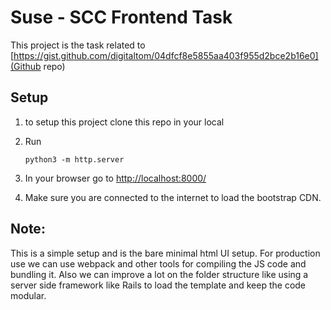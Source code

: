# Suse -  SCC Frontend Task

This project is the task related to [https://gist.github.com/digitaltom/04dfcf8e5855aa403f955d2bce2b16e0](Github repo)

## Setup 

1. to setup this project clone this repo in your local

2. Run 

    `
    python3 -m http.server
    `
3. In your browser go to [http://localhost:8000/](http://localhost:8000/)

4. Make sure you are connected to the internet to load the bootstrap CDN.

## Note: 

This is a simple setup and is the bare minimal html UI setup. For production use we can use webpack and other tools for compiling the JS code and bundling it. Also we can improve a lot on the folder structure like using a server side framework like Rails to load the template and keep the code modular.

